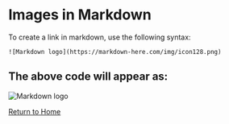 # Images in Markdown
To create a link in markdown, use the following syntax:

`![Markdown logo](https://markdown-here.com/img/icon128.png)`

## The above code will appear as:

![Markdown logo](https://markdown-here.com/img/icon128.png)

[Return to Home](./README.md)
